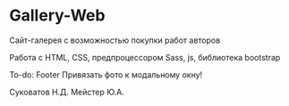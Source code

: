 # Gallery-Web
Сайт-галерея с возможностью покупки работ авторов

Работа с HTML, CSS, предпроцессором Sass, js, библиотека bootstrap 

To-do: Footer
Привязать фото к модальному окну!

Суковатов Н.Д.
Мейстер Ю.А.
